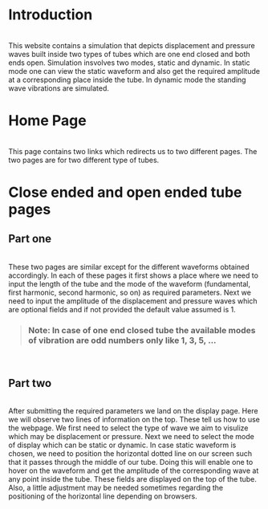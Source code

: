 # Introduction
<br>
This website contains a simulation that depicts displacement and pressure waves built inside two types of tubes which are one end closed and both ends open. Simulation insvolves two modes, static and dynamic. In static mode one can view the static waveform and also get the required amplitude at a corresponding place inside the tube. In dynamic mode the standing wave vibrations are simulated.
<br>

# Home Page
<br>
This page contains two links which redirects us to two different pages. The two pages are for two different type of tubes.
<br>

# Close ended and open ended tube pages

## Part one
<br>
These two pages are similar except for the different waveforms obtained accordingly. In each of these pages it first shows a place where we need to input the length of the tube and the mode of the waveform (fundamental, first harmonic, second harmonic, so on) as required parameters. Next we need to input the amplitude of the displacement and pressure waves which are optional fields and if not provided the default value assumed is 1.
<br>

>### Note: In case of one end closed tube the available modes of vibration are odd numbers only like 1, 3, 5, ...
<br>

## Part two
<br>
After submitting the required parameters we land on the display page. Here we will observe two lines of information on the top. These tell us how to use the webpage. We first need to select the type of wave we aim to visulize which may be displacement or pressure. Next we need to select the mode of display which can be static or dynamic. In case static waveform is chosen, we need to position the horizontal dotted line on our screen such that it passes through the middle of our tube. Doing this will enable one to hover on the waveform and get the amplitude of the corresponding wave at any point inside the tube. These fields are displayed on the top of the tube. Also, a little adjustment may be needed sometimes regarding the positioning of the horizontal line depending on browsers.